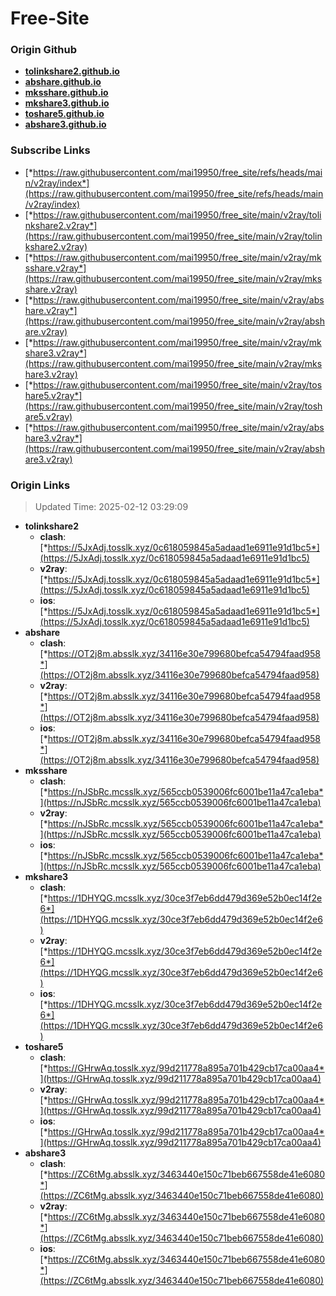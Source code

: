 # Free-Site

### Origin Github

- [**tolinkshare2.github.io**](https://github.com/tolinkshare2/tolinkshare2.github.io)
- [**abshare.github.io**](https://github.com/abshare/abshare.github.io)
- [**mksshare.github.io**](https://github.com/mksshare/mksshare.github.io)
- [**mkshare3.github.io**](https://github.com/mkshare3/mkshare3.github.io)
- [**toshare5.github.io**](https://github.com/toshare5/toshare5.github.io)
- [**abshare3.github.io**](https://github.com/abshare3/abshare3.github.io)

### Subscribe Links

- [*https://raw.githubusercontent.com/mai19950/free_site/refs/heads/main/v2ray/index*](https://raw.githubusercontent.com/mai19950/free_site/refs/heads/main/v2ray/index)
- [*https://raw.githubusercontent.com/mai19950/free_site/main/v2ray/tolinkshare2.v2ray*](https://raw.githubusercontent.com/mai19950/free_site/main/v2ray/tolinkshare2.v2ray)
- [*https://raw.githubusercontent.com/mai19950/free_site/main/v2ray/mksshare.v2ray*](https://raw.githubusercontent.com/mai19950/free_site/main/v2ray/mksshare.v2ray)
- [*https://raw.githubusercontent.com/mai19950/free_site/main/v2ray/abshare.v2ray*](https://raw.githubusercontent.com/mai19950/free_site/main/v2ray/abshare.v2ray)
- [*https://raw.githubusercontent.com/mai19950/free_site/main/v2ray/mkshare3.v2ray*](https://raw.githubusercontent.com/mai19950/free_site/main/v2ray/mkshare3.v2ray)
- [*https://raw.githubusercontent.com/mai19950/free_site/main/v2ray/toshare5.v2ray*](https://raw.githubusercontent.com/mai19950/free_site/main/v2ray/toshare5.v2ray)
- [*https://raw.githubusercontent.com/mai19950/free_site/main/v2ray/abshare3.v2ray*](https://raw.githubusercontent.com/mai19950/free_site/main/v2ray/abshare3.v2ray)

### Origin Links

> Updated Time: 2025-02-12 03:29:09

- **tolinkshare2**
  - **clash**: [*https://5JxAdj.tosslk.xyz/0c618059845a5adaad1e6911e91d1bc5*](https://5JxAdj.tosslk.xyz/0c618059845a5adaad1e6911e91d1bc5)
  - **v2ray**: [*https://5JxAdj.tosslk.xyz/0c618059845a5adaad1e6911e91d1bc5*](https://5JxAdj.tosslk.xyz/0c618059845a5adaad1e6911e91d1bc5)
  - **ios**: [*https://5JxAdj.tosslk.xyz/0c618059845a5adaad1e6911e91d1bc5*](https://5JxAdj.tosslk.xyz/0c618059845a5adaad1e6911e91d1bc5)
- **abshare**
  - **clash**: [*https://OT2j8m.absslk.xyz/34116e30e799680befca54794faad958*](https://OT2j8m.absslk.xyz/34116e30e799680befca54794faad958)
  - **v2ray**: [*https://OT2j8m.absslk.xyz/34116e30e799680befca54794faad958*](https://OT2j8m.absslk.xyz/34116e30e799680befca54794faad958)
  - **ios**: [*https://OT2j8m.absslk.xyz/34116e30e799680befca54794faad958*](https://OT2j8m.absslk.xyz/34116e30e799680befca54794faad958)
- **mksshare**
  - **clash**: [*https://nJSbRc.mcsslk.xyz/565ccb0539006fc6001be11a47ca1eba*](https://nJSbRc.mcsslk.xyz/565ccb0539006fc6001be11a47ca1eba)
  - **v2ray**: [*https://nJSbRc.mcsslk.xyz/565ccb0539006fc6001be11a47ca1eba*](https://nJSbRc.mcsslk.xyz/565ccb0539006fc6001be11a47ca1eba)
  - **ios**: [*https://nJSbRc.mcsslk.xyz/565ccb0539006fc6001be11a47ca1eba*](https://nJSbRc.mcsslk.xyz/565ccb0539006fc6001be11a47ca1eba)
- **mkshare3**
  - **clash**: [*https://1DHYQG.mcsslk.xyz/30ce3f7eb6dd479d369e52b0ec14f2e6*](https://1DHYQG.mcsslk.xyz/30ce3f7eb6dd479d369e52b0ec14f2e6)
  - **v2ray**: [*https://1DHYQG.mcsslk.xyz/30ce3f7eb6dd479d369e52b0ec14f2e6*](https://1DHYQG.mcsslk.xyz/30ce3f7eb6dd479d369e52b0ec14f2e6)
  - **ios**: [*https://1DHYQG.mcsslk.xyz/30ce3f7eb6dd479d369e52b0ec14f2e6*](https://1DHYQG.mcsslk.xyz/30ce3f7eb6dd479d369e52b0ec14f2e6)
- **toshare5**
  - **clash**: [*https://GHrwAq.tosslk.xyz/99d211778a895a701b429cb17ca00aa4*](https://GHrwAq.tosslk.xyz/99d211778a895a701b429cb17ca00aa4)
  - **v2ray**: [*https://GHrwAq.tosslk.xyz/99d211778a895a701b429cb17ca00aa4*](https://GHrwAq.tosslk.xyz/99d211778a895a701b429cb17ca00aa4)
  - **ios**: [*https://GHrwAq.tosslk.xyz/99d211778a895a701b429cb17ca00aa4*](https://GHrwAq.tosslk.xyz/99d211778a895a701b429cb17ca00aa4)
- **abshare3**
  - **clash**: [*https://ZC6tMg.absslk.xyz/3463440e150c71beb667558de41e6080*](https://ZC6tMg.absslk.xyz/3463440e150c71beb667558de41e6080)
  - **v2ray**: [*https://ZC6tMg.absslk.xyz/3463440e150c71beb667558de41e6080*](https://ZC6tMg.absslk.xyz/3463440e150c71beb667558de41e6080)
  - **ios**: [*https://ZC6tMg.absslk.xyz/3463440e150c71beb667558de41e6080*](https://ZC6tMg.absslk.xyz/3463440e150c71beb667558de41e6080)
